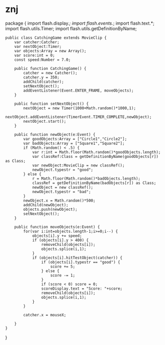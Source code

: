 # znj
package {
	import flash.display.*;
	import flash.events.*;
	import flash.text.*;
	import flash.utils.Timer;
	import flash.utils.getDefinitionByName;

	public class CatchingGame extends MovieClip {
		var catcher:Catcher;
		var nextObject:Timer;
		var objects:Array = new Array();
		var score:int = 0;
		const speed:Number = 7.0;
		
		public function CatchingGame() {
			catcher = new Catcher();
			catcher.y = 350;
			addChild(catcher);
			setNextObject();
			addEventListener(Event.ENTER_FRAME, moveObjects);
		}
		
		public function setNextObject() {
			nextObject = new Timer(1000+Math.random()*1000,1);
			nextObject.addEventListener(TimerEvent.TIMER_COMPLETE,newObject);
			nextObject.start();
		}

		public function newObject(e:Event) {
			var goodObjects:Array = ["Circle1","Circle2"];
			var badObjects:Array = ["Square1","Square2"];
			if (Math.random() < .5) {
				var r:int = Math.floor(Math.random()*goodObjects.length);
				var classRef:Class = getDefinitionByName(goodObjects[r]) as Class;
				var newObject:MovieClip = new classRef(); 
				newObject.typestr = "good";
			} else {
				r = Math.floor(Math.random()*badObjects.length);
				classRef = getDefinitionByName(badObjects[r]) as Class;
				newObject = new classRef(); 
				newObject.typestr = "bad";
			}
			newObject.x = Math.random()*500;
			addChild(newObject);
			objects.push(newObject);
			setNextObject();
		}
		
		public function moveObjects(e:Event) {
			for(var i:int=objects.length-1;i>=0;i--) {
				objects[i].y += speed;
				if (objects[i].y > 400) {
					removeChild(objects[i]);
					objects.splice(i,1);
				}
				if (objects[i].hitTestObject(catcher)) {
					if (objects[i].typestr == "good") {
						score += 5;
					} else {
						score -= 1;
					}
					if (score < 0) score = 0;
					scoreDisplay.text = "Score: "+score;
					removeChild(objects[i]);
					objects.splice(i,1);
				}
			}
			
			catcher.x = mouseX;

		}
	}
}
